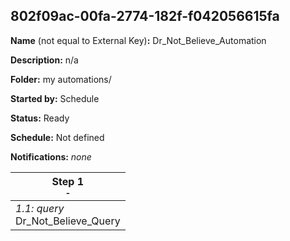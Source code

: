 ## 802f09ac-00fa-2774-182f-f042056615fa

**Name** (not equal to External Key)**:** Dr_Not_Believe_Automation

**Description:** n/a

**Folder:** my automations/

**Started by:** Schedule

**Status:** Ready

**Schedule:** Not defined

**Notifications:** _none_


| Step 1<br>_<small>-</small>_ |
| --- |
| _1.1: query_<br>Dr_Not_Believe_Query |
